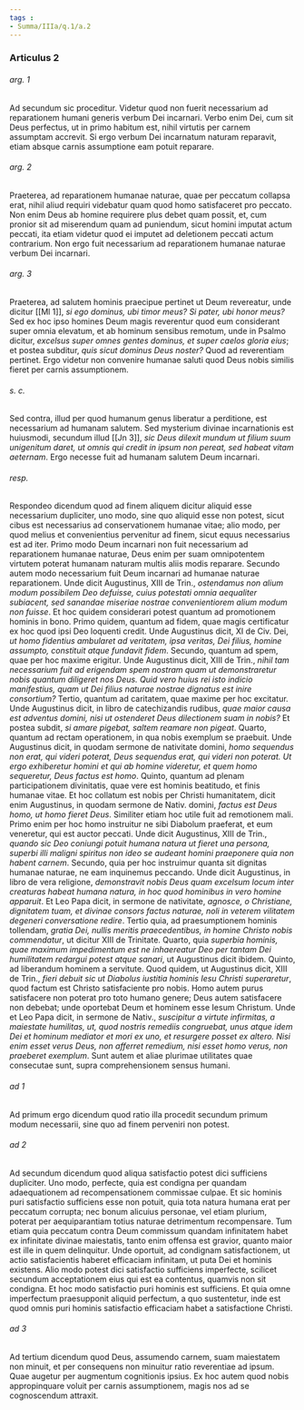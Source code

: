 ```yaml
---
tags : 
- Summa/IIIa/q.1/a.2
---
```


### Articulus 2

###### arg. 1
Ad secundum sic proceditur. Videtur quod non fuerit necessarium ad reparationem humani generis verbum Dei incarnari. Verbo enim Dei, cum sit Deus perfectus, ut in primo habitum est, nihil virtutis per carnem assumptam accrevit. Si ergo verbum Dei incarnatum naturam reparavit, etiam absque carnis assumptione eam potuit reparare.

###### arg. 2
Praeterea, ad reparationem humanae naturae, quae per peccatum collapsa erat, nihil aliud requiri videbatur quam quod homo satisfaceret pro peccato. Non enim Deus ab homine requirere plus debet quam possit, et, cum pronior sit ad miserendum quam ad puniendum, sicut homini imputat actum peccati, ita etiam videtur quod ei imputet ad deletionem peccati actum contrarium. Non ergo fuit necessarium ad reparationem humanae naturae verbum Dei incarnari.

###### arg. 3
Praeterea, ad salutem hominis praecipue pertinet ut Deum revereatur, unde dicitur [[Ml 1]], *si ego dominus, ubi timor meus? Si pater, ubi honor meus?* Sed ex hoc ipso homines Deum magis reverentur quod eum considerant super omnia elevatum, et ab hominum sensibus remotum, unde in Psalmo dicitur, *excelsus super omnes gentes dominus, et super caelos gloria eius*; et postea subditur, *quis sicut dominus Deus noster?* Quod ad reverentiam pertinet. Ergo videtur non convenire humanae saluti quod Deus nobis similis fieret per carnis assumptionem.

###### s. c.
Sed contra, illud per quod humanum genus liberatur a perditione, est necessarium ad humanam salutem. Sed mysterium divinae incarnationis est huiusmodi, secundum illud [[Jn 3]], *sic Deus dilexit mundum ut filium suum unigenitum daret, ut omnis qui credit in ipsum non pereat, sed habeat vitam aeternam*. Ergo necesse fuit ad humanam salutem Deum incarnari.

###### resp.
Respondeo dicendum quod ad finem aliquem dicitur aliquid esse necessarium dupliciter, uno modo, sine quo aliquid esse non potest, sicut cibus est necessarius ad conservationem humanae vitae; alio modo, per quod melius et convenientius pervenitur ad finem, sicut equus necessarius est ad iter. Primo modo Deum incarnari non fuit necessarium ad reparationem humanae naturae, Deus enim per suam omnipotentem virtutem poterat humanam naturam multis aliis modis reparare. Secundo autem modo necessarium fuit Deum incarnari ad humanae naturae reparationem. Unde dicit Augustinus, XIII de Trin., *ostendamus non alium modum possibilem Deo defuisse, cuius potestati omnia aequaliter subiacent, sed sanandae miseriae nostrae convenientiorem alium modum non fuisse*. Et hoc quidem considerari potest quantum ad promotionem hominis in bono. Primo quidem, quantum ad fidem, quae magis certificatur ex hoc quod ipsi Deo loquenti credit. Unde Augustinus dicit, XI de Civ. Dei, *ut homo fidentius ambularet ad veritatem, ipsa veritas, Dei filius, homine assumpto, constituit atque fundavit fidem*. Secundo, quantum ad spem, quae per hoc maxime erigitur. Unde Augustinus dicit, XIII de Trin., *nihil tam necessarium fuit ad erigendam spem nostram quam ut demonstraretur nobis quantum diligeret nos Deus. Quid vero huius rei isto indicio manifestius, quam ut Dei filius naturae nostrae dignatus est inire consortium?* Tertio, quantum ad caritatem, quae maxime per hoc excitatur. Unde Augustinus dicit, in libro de catechizandis rudibus, *quae maior causa est adventus domini, nisi ut ostenderet Deus dilectionem suam in nobis?* Et postea subdit, *si amare pigebat, saltem reamare non pigeat*. Quarto, quantum ad rectam operationem, in qua nobis exemplum se praebuit. Unde Augustinus dicit, in quodam sermone de nativitate domini, *homo sequendus non erat, qui videri poterat, Deus sequendus erat, qui videri non poterat. Ut ergo exhiberetur homini et qui ab homine videretur, et quem homo sequeretur, Deus factus est homo*. Quinto, quantum ad plenam participationem divinitatis, quae vere est hominis beatitudo, et finis humanae vitae. Et hoc collatum est nobis per Christi humanitatem, dicit enim Augustinus, in quodam sermone de Nativ. domini, *factus est Deus homo, ut homo fieret Deus*. Similiter etiam hoc utile fuit ad remotionem mali. Primo enim per hoc homo instruitur ne sibi Diabolum praeferat, et eum veneretur, qui est auctor peccati. Unde dicit Augustinus, XIII de Trin., *quando sic Deo coniungi potuit humana natura ut fieret una persona, superbi illi maligni spiritus non ideo se audeant homini praeponere quia non habent carnem*. Secundo, quia per hoc instruimur quanta sit dignitas humanae naturae, ne eam inquinemus peccando. Unde dicit Augustinus, in libro de vera religione, *demonstravit nobis Deus quam excelsum locum inter creaturas habeat humana natura, in hoc quod hominibus in vero homine apparuit*. Et Leo Papa dicit, in sermone de nativitate, *agnosce, o Christiane, dignitatem tuam, et divinae consors factus naturae, noli in veterem vilitatem degeneri conversatione redire*. Tertio quia, ad praesumptionem hominis tollendam, *gratia Dei, nullis meritis praecedentibus, in homine Christo nobis commendatur*, ut dicitur XIII de Trinitate. Quarto, quia *superbia hominis, quae maximum impedimentum est ne inhaereatur Deo per tantam Dei humilitatem redargui potest atque sanari*, ut Augustinus dicit ibidem. Quinto, ad liberandum hominem a servitute. Quod quidem, ut Augustinus dicit, XIII de Trin., *fieri debuit sic ut Diabolus iustitia hominis Iesu Christi superaretur*, quod factum est Christo satisfaciente pro nobis. Homo autem purus satisfacere non poterat pro toto humano genere; Deus autem satisfacere non debebat; unde oportebat Deum et hominem esse Iesum Christum. Unde et Leo Papa dicit, in sermone de Nativ., *suscipitur a virtute infirmitas, a maiestate humilitas, ut, quod nostris remediis congruebat, unus atque idem Dei et hominum mediator et mori ex uno, et resurgere posset ex altero. Nisi enim esset verus Deus, non afferret remedium, nisi esset homo verus, non praeberet exemplum*. Sunt autem et aliae plurimae utilitates quae consecutae sunt, supra comprehensionem sensus humani.

###### ad 1
Ad primum ergo dicendum quod ratio illa procedit secundum primum modum necessarii, sine quo ad finem perveniri non potest.

###### ad 2
Ad secundum dicendum quod aliqua satisfactio potest dici sufficiens dupliciter. Uno modo, perfecte, quia est condigna per quandam adaequationem ad recompensationem commissae culpae. Et sic hominis puri satisfactio sufficiens esse non potuit, quia tota natura humana erat per peccatum corrupta; nec bonum alicuius personae, vel etiam plurium, poterat per aequiparantiam totius naturae detrimentum recompensare. Tum etiam quia peccatum contra Deum commissum quandam infinitatem habet ex infinitate divinae maiestatis, tanto enim offensa est gravior, quanto maior est ille in quem delinquitur. Unde oportuit, ad condignam satisfactionem, ut actio satisfacientis haberet efficaciam infinitam, ut puta Dei et hominis existens. Alio modo potest dici satisfactio sufficiens imperfecte, scilicet secundum acceptationem eius qui est ea contentus, quamvis non sit condigna. Et hoc modo satisfactio puri hominis est sufficiens. Et quia omne imperfectum praesupponit aliquid perfectum, a quo sustentetur, inde est quod omnis puri hominis satisfactio efficaciam habet a satisfactione Christi.

###### ad 3
Ad tertium dicendum quod Deus, assumendo carnem, suam maiestatem non minuit, et per consequens non minuitur ratio reverentiae ad ipsum. Quae augetur per augmentum cognitionis ipsius. Ex hoc autem quod nobis appropinquare voluit per carnis assumptionem, magis nos ad se cognoscendum attraxit.

